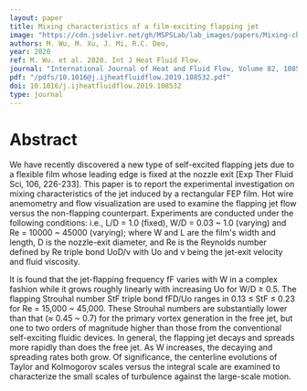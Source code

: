 ```yaml
---
layout: paper
title: Mixing characteristics of a film-exciting flapping jet
image: "https://cdn.jsdelivr.net/gh/MSPSLab/lab_images/papers/Mixing-characteristics-of.png"
authors: M. Wu, M. Xu, J. Mi, R.C. Deo,
year: 2020
ref: M. Wu. et al. 2020. Int J Heat Fluid Flow.
journal: "International Journal of Heat and Fluid Flow, Volume 82, 108532, ISSN 0142-727X"
pdf: "/pdfs/10.1016@j.ijheatfluidflow.2019.108532.pdf"
doi: 10.1016/j.ijheatfluidflow.2019.108532
type: journal
---
```


# Abstract

We have recently discovered a new type of self-excited flapping jets due to a flexible film whose leading edge is fixed at the nozzle exit [Exp Ther Fluid Sci, 106, 226-233]. This paper is to report the experimental investigation on mixing characteristics of the jet induced by a rectangular FEP film. Hot wire anemometry and flow visualization are used to examine the flapping jet flow versus the non-flapping counterpart. Experiments are conducted under the following conditions: i.e., L/D = 1.0 (fixed), W/D = 0.03 ~ 1.0 (varying) and Re = 10000 ~ 45000 (varying); where W and L are the film's width and length, D is the nozzle-exit diameter, and Re is the Reynolds number defined by Re triple bond UoD/ν with Uo and ν being the jet-exit velocity and fluid viscosity.

It is found that the jet-flapping frequency fF varies with W in a complex fashion while it grows roughly linearly with increasing Uo for W/D ≥ 0.5. The flapping Strouhal number StF triple bond fFD/Uo ranges in 0.13 ≤ StF ≤ 0.23 for Re = 15,000 ~ 45,000. These Strouhal numbers are substantially lower than that (≈ 0.45 ~ 0.7) for the primary vortex generation in the free jet, but one to two orders of magnitude higher than those from the conventional self-exciting fluidic devices. In general, the flapping jet decays and spreads more rapidly than does the free jet. As W increases, the decaying and spreading rates both grow. Of significance, the centerline evolutions of Taylor and Kolmogorov scales versus the integral scale are examined to characterize the small scales of turbulence against the large-scale motion.
